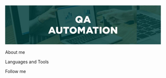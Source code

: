 [![Header](https://github.com/Sanzhanov/Sanzhanov/blob/main/assets/QA-Automation.png)](https://www.linkedin.com/in/sanzhanov/)

About me

Languages and Tools

Follow me